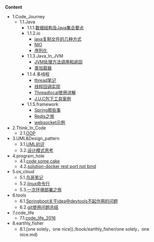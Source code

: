   **Content**

* 1.Code_Journey
  * 1.1.Java
    * 1.1.1.[数据结构及Java集合要点](./book/Code_Journey/Java/数据结构及Java集合要点.md)
    * 1.1.2.io
      -  [java复制文件的几种方式](./book/Code_Journey/Java/io/java复制文件的几种方式.md)
      -  [NIO](./book/Code_Journey/Java/io/NIO.md)
      -  [序列化](./book/Code_Journey/Java/io/序列化.md)
    * 1.1.3.Java_In_JVM
      - [JVM处理方法调用和返回](./book/Code_Journey/Java/Java_In_JVM/JVM处理方法调用和返回.md)
      - [类加载器](./book/Code_Journey/Java/Java_In_JVM/类加载器.md)
    * 1.1.4.多线程
      - [thread笔记](./book/Code_Journey/Java/多线程/thread笔记.md)
      - [线程回调实现](./book/Code_Journey/Java/多线程/线程回调实现.md)
      - [Threadlocal使用详解](./book/Code_Journey/Java/多线程/Threadlocal使用详解.md)
      - [J.U.C包下工具案例](./book/Code_Journey/Java/多线程/J.U.C包下工具案例.md)
    * 1.1.5.framework
      - [Spring那些事](./book/Code_Journey/Java/framework/Spring那些事.md)
      - [Redis之旅](./book/Code_Journey/Java/framework/Redis之旅.md)
      - [websocket示例](./book/Code_Journey/Java/framework/websocket示例.md)
* 2.Think_In_Code
  * 2.1.[OOP](./book/Think_In_Code/OOP.md)
* 3.UML&Design_pattern
  - 3.1.[UML初识](./book/UML&Design_pattern/UML初识.md)
  - 3.2.[设计模式思考](./book/UML&Design_pattern/设计模式思考.md)
* 4.program_hole
  * 4.1.[code some cake](./book/program_hole/code_some_cake.md)
  * 4.2.[solution-docker rest port not bind](./book/program_hole/solution_docker_rest_port_not_bind.md)
* 5.os_cloud
  * 5.1.[鸟哥笔记](./book/os_cloud/鸟哥笔记.md)
  * 5.2.[linux命令行](./book/os_cloud/linux命令行.md)
  * 5.3.[一次环境部署之旅](./book/os_cloud/一次环境部署之旅.md)
* 6.tools
  - 6.1.[Springboot关于idea中devtools不起作用的问题](./book/tools/Springboot关于idea中devtools不起作用的问题.md)
  - 6.2.[git使用问题总结](./book/tools/git使用问题总结.md)
* 7.code_life
  * 7.1.[code_life_2016](./book/code_life/code_life_2016.md)
* 8.earthly_fisher
  * 8.1.[one solely，one nice](./book/earthly_fisher/one solely，one nice.md)

